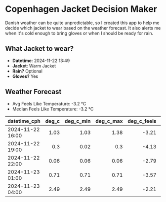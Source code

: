 
# Copenhagen Jacket Decision Maker

Danish weather can be quite unpredictable, so I created this app to help me decide which jacket to wear based on the weather forecast. 
It also alerts me when it's cold enough to bring gloves or when I should be ready for rain.

## What Jacket to wear?

- **Datetime**: 2024-11-22 13:49
- **Jacket**: Warm Jacket
- **Rain?** Optional
- **Gloves?** Yes

## Weather Forecast
- Avg Feels Like Temperature: -3.2 °C
- Median Feels Like Temperature: -3.2 °C

| datetime_cph     |   deg_c |   deg_c_min |   deg_c_max |   deg_c_feels | weather   | wind   | rain   |
|:-----------------|--------:|------------:|------------:|--------------:|:----------|:-------|:-------|
| 2024-11-22 16:00 |    1.03 |        1.03 |        1.38 |         -3.21 | Rain      | Low    | Low    |
| 2024-11-22 19:00 |    0.3  |        0.02 |        0.3  |         -4.13 | Snow      | Low    | None   |
| 2024-11-22 22:00 |    0.06 |        0.06 |        0.06 |         -2.79 | Clouds    | Low    | None   |
| 2024-11-23 01:00 |    0.71 |        0.71 |        0.71 |         -3.57 | Clouds    | Low    | None   |
| 2024-11-23 04:00 |    2.49 |        2.49 |        2.49 |         -2.21 | Clouds    | High   | None   |
        
